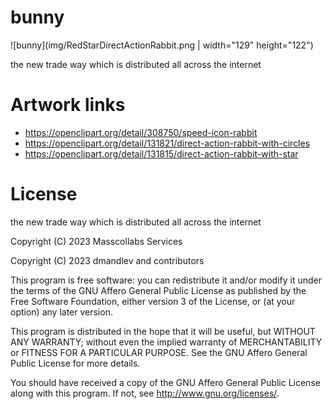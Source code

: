 # bunny

![bunny](img/RedStarDirectActionRabbit.png | width="129" height="122")

the new trade way which is distributed all across the internet

# Artwork links

* https://openclipart.org/detail/308750/speed-icon-rabbit
* https://openclipart.org/detail/131821/direct-action-rabbit-with-circles
* https://openclipart.org/detail/131815/direct-action-rabbit-with-star

# License

the new trade way which is distributed all across the internet

Copyright (C) 2023 Masscollabs Services

Copyright (C) 2023 dmandlev and contributors

This program is free software: you can redistribute it and/or modify it under the terms of the GNU Affero General Public License as published by the Free Software Foundation, either version 3 of the License, or (at your option) any later version.

This program is distributed in the hope that it will be useful, but WITHOUT ANY WARRANTY; without even the implied warranty of MERCHANTABILITY or FITNESS FOR A PARTICULAR PURPOSE.  See the GNU Affero General Public License for more details.

You should have received a copy of the GNU Affero General Public License along with this program.  If not, see <http://www.gnu.org/licenses/>.
